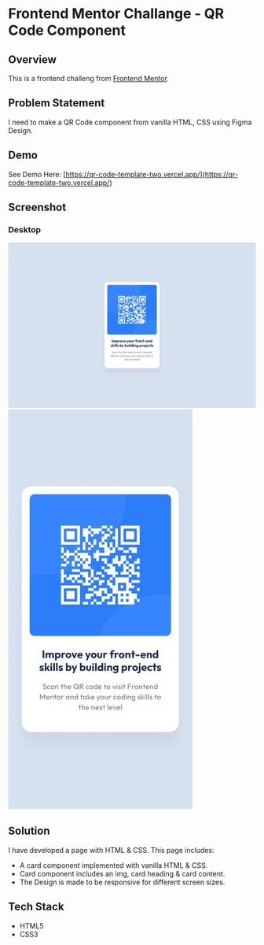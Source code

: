 
# Frontend Mentor Challange - QR Code Component

## Overview 
This is a frontend challeng from [Frontend Mentor](https://www.frontendmentor.io/learning-paths/getting-started-on-frontend-mentor-XJhRWRREZd/steps/6731b95fd54b5cb1de94b454/challenge/start). 

## Problem Statement
I need to make a QR Code component from vanilla HTML, CSS using Figma Design.

## Demo 

See Demo Here: [https://qr-code-template-two.vercel.app/](https://qr-code-template-two.vercel.app/)

## Screenshot

### Desktop 

![Desktop Design](./design/desktop-design.jpg)
![Mobile Design](./design/mobile-design.jpg)

## Solution
I have developed a page with HTML & CSS. This page includes:

* A card component implemented with vanilla HTML & CSS.
* Card component includes an img, card heading & card content.
* The Design is made to be responsive for different screen sizes.

## Tech Stack

* HTML5
* CSS3